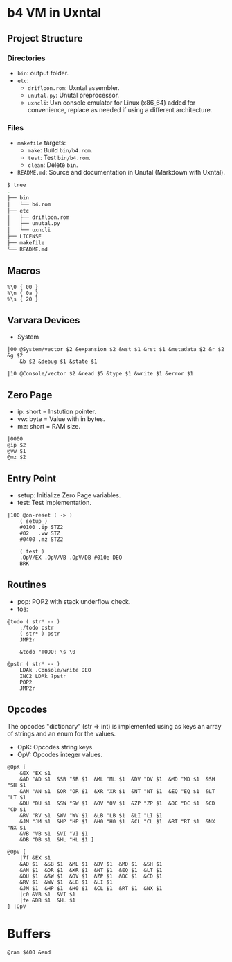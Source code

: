 # b4 VM in Uxntal

## Project Structure

### Directories

* `bin`: output folder.
* `etc`:
  - `drifloon.rom`: Uxntal assembler.
  - `unutal.py`: Unutal preprocessor.
  - `uxncli`: Uxn console emulator for Linux (x86_64) added for convenience, 
              replace as needed if using a different architecture.

### Files

* `makefile` targets:
  - `make`: Build `bin/b4.rom`.
  - `test`: Test `bin/b4.rom`.
  - `clean`: Delete `bin`.
* `README.md`: Source and documentation in Unutal (Markdown with Uxntal). 

```bash
$ tree
.
├── bin
│   └── b4.rom
├── etc
│   ├── drifloon.rom
│   ├── unutal.py
│   └── uxncli
├── LICENSE
├── makefile
└── README.md
```

## Macros

```uxntal
%\0 { 00 }
%\n { 0a }
%\s { 20 }
```

## Varvara Devices

* System

```uxntal
|00 @System/vector $2 &expansion $2 &wst $1 &rst $1 &metadata $2 &r $2 &g $2 
	&b $2 &debug $1 &state $1
	
|10 @Console/vector $2 &read $5 &type $1 &write $1 &error $1
```

## Zero Page

* ip: short = Instution pointer.
* vw: byte  = Value with in bytes.
* mz: short = RAM size.

```uxntal
|0000
@ip $2
@vw $1
@mz $2
```

## Entry Point

* setup: Initialize Zero Page variables.
* test:  Test implementation.

```uxntal
|100 @on-reset ( -> )
	( setup )
	#0100 .ip STZ2
	#02   .vw STZ
	#0400 .mz STZ2

	( test )
	.OpV/EX .OpV/VB .OpV/DB #010e DEO
	BRK
```

## Routines

* pop: POP2 with stack underflow check.
* tos: 

```uxntal
@todo ( str* -- ) 
	;/todo pstr 
	( str* ) pstr
	JMP2r
	
	&todo "TODO: \s \0

@pstr ( str* -- )
	LDAk .Console/write DEO
	INC2 LDAk ?pstr
	POP2
	JMP2r
```

## Opcodes

The opcodes "dictionary" (str => int) is implemented using as keys an array of
strings and an enum for the values. 

* OpK: Opcodes string keys.
* OpV: Opcodes integer values.

```uxntal
@OpK [
	&EX "EX $1 
	&AD "AD $1  &SB "SB $1  &ML "ML $1  &DV "DV $1  &MD "MD $1  &SH "SH $1 
	&AN "AN $1  &OR "OR $1  &XR "XR $1  &NT "NT $1  &EQ "EQ $1  &LT "LT $1 
	&DU "DU $1  &SW "SW $1  &OV "OV $1  &ZP "ZP $1  &DC "DC $1  &CD "CD $1 
	&RV "RV $1  &WV "WV $1  &LB "LB $1  &LI "LI $1 
	&JM "JM $1  &HP "HP $1  &H0 "H0 $1  &CL "CL $1  &RT "RT $1  &NX "NX $1 
	&VB "VB $1  &VI "VI $1 
	&DB "DB $1  &HL "HL $1 ]

@OpV [
	|7f &EX $1 
	&AD $1  &SB $1  &ML $1  &DV $1  &MD $1  &SH $1 
	&AN $1  &OR $1  &XR $1  &NT $1  &EQ $1  &LT $1 
	&DU $1  &SW $1  &OV $1  &ZP $1  &DC $1  &CD $1 
	&RV $1  &WV $1  &LB $1  &LI $1 
	&JM $1  &HP $1  &H0 $1  &CL $1  &RT $1  &NX $1 
	|c0 &VB $1  &VI $1 
	|fe &DB $1  &HL $1 
] |OpV
```

# Buffers 

```uxntal
@ram $400 &end
```
